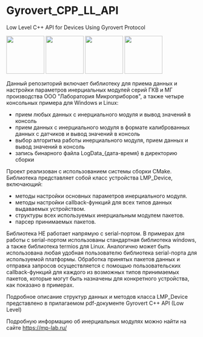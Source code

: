 # Gyrovert_CPP_LL_API
Low Level C++ API for Devices Using Gyrovert Protocol

<img src="https://mp-lab.ru/wp-content/uploads/2020/07/vid-1-gkv-11-e1611912314731.png" width="100" height="100"> <img src="https://mp-lab.ru/wp-content/uploads/2022/03/-10.169-e1648714073836.jpg" width="100" height="100"> <img src="https://mp-lab.ru/wp-content/uploads/2021/08/%D0%9C%D0%93-1-1024x1024.png" width="100" height="100"> <img src="https://mp-lab.ru/wp-content/uploads/2022/04/%D0%93%D0%9A%D0%92-6-1-1024x1024.png" width="100" height="100">



Данный репозиторий включает библиотеку для приема данных и настройки параметров инерциальных модулей серий ГКВ и МГ производства ООО "Лаборатория Микроприборов", а также четыре консольных примера для Windows и Linux:

- прием любых данных с инерциального модуля и вывод значений в консоль
- прием данных с инерциального модуля в формате калиброванных данных с датчиков и вывод значений в консоль
- выбор алгоритма работы инерциального модуля, прием данных и вывод значений в консоль 
- запись бинарного файла LogData_{дата-время} в директорию сборки

Проект реализован с использованием системы сборки CMake. Библиотека представляет собой класс устройства LMP_Device, включающий:

- методы настройки основных параметров инерциального модуля.
- методы настройки callback-функций для всех типов данных выдаваемых устройством.
- структуры всех используемых инерциальным модулем пакетов.
- парсер принимаемых пакетов.

Библиотека НЕ работает напрямую с serial-портом. В примерах для работы с serial-портом использованы стандартная библиотека windows, а также библиотека termios для Linux. Аналогично может быть использована любая удобная пользователю библиотека serial-порта для используемой платформы. Обработка принятых пакетов данных и отправка запросов осуществляется с помощью пользовательских callback-функций для каждого из возможных типов принимаемых пакетов, которые могут быть назначены для конкретного устройства, как показано в примерах.

Подробное описание структур данных и методов класса LMP_Device представлено в прилагаемом pdf-документе Gyrovert C++ API (Low Level)

Подробную информацию об инерциальных модулях можно найти на сайте https://mp-lab.ru/
